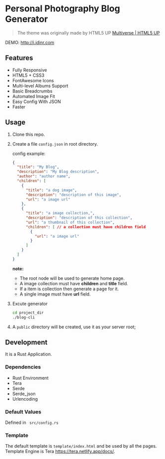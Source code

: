# Personal Photography Blog Generator

> The theme was originally made by HTML5 UP [Multiverse | HTML5 UP](https://html5up.net/multiverse)



DEMO: http://i.idinr.com

## Features

- Fully Responsive
- HTML5 + CSS3
- FontAwesome Icons
- Multi-level Albums Support
- Basic Breadcrumbs
- Automated Image Fit
- Easy Config With JSON
- Faster



## Usage

1. Clone this repo.

2. Create a file `config.json` in root directory.

   config example:

   ```json
   {
     "title": "My Blog",
     "description": "My Blog description",
     "author": "author name",
     "children": [
       {
         "title": "a dog image",
         "description": "description of this image",
         "url": "a image url"
       },
       {
         "title": "a image collection,",
         "description": "description of this collection",
         "url": "a thumbnail of this collection",
         "children": [ // a collection must have children field
           {
             "url": "a image url"
           }
         ]
       }
     ]
   }
   ```

   **note:**

   - The root node will be used to generate home page.
   - A image collection must have  **children** and **title** field.
   - If a item is collection then  generate a page for it.
   - A single image must have **url** field.

3. Excute generator

   ```bash
   cd project_dir
   ./blog-cli
   
   ```

4. A `public` directory will be created, use it as your server root;



## Development

It is a Rust Application.

### Dependencies

- Rust Environment
- Tera
- Serde
- Serde_json
- Urlencoding

### Default Values

Defined in ` src/config.rs`

### Template
The default template is   `template/index.html` and be used by all the pages.
Template Engine is Tera https://tera.netlify.app/docs/.


